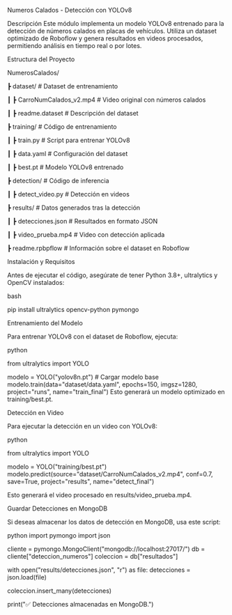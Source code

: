 Numeros Calados - Detección con YOLOv8

Descripción Este módulo implementa un modelo YOLOv8 entrenado para la detección de números calados en placas de vehículos. Utiliza un dataset optimizado de Roboflow y genera resultados en videos procesados, permitiendo análisis en tiempo real o por lotes. 

 Estructura del Proyecto
 

 NumerosCalados/

 ┣  dataset/  # Dataset de entrenamiento
 
 ┃ ┣  CarroNumCalados_v2.mp4  # Video original con números calados

 ┃ ┣  readme.dataset  # Descripción del dataset
 
 ┣  training/  # Código de entrenamiento
 
 ┃ ┣  train.py  # Script para entrenar YOLOv8

 ┃ ┣  data.yaml  # Configuración del dataset
 
 ┃ ┣  best.pt  # Modelo YOLOv8 entrenado
 
 ┣  detection/  # Código de inferencia
 
 ┃ ┣  detect_video.py  # Detección en videos
 
 ┣  results/  # Datos generados tras la detección
 
 ┃ ┣  detecciones.json  # Resultados en formato JSON
 
 ┃ ┣  video_prueba.mp4  # Video con detección aplicada
 
 ┣  readme.rpbpflow  # Información sobre el dataset en Roboflow
 

Instalación y Requisitos

Antes de ejecutar el código, asegúrate de tener Python 3.8+, ultralytics y OpenCV instalados:

bash

pip install ultralytics opencv-python pymongo

 Entrenamiento del Modelo
 
Para entrenar YOLOv8 con el dataset de Roboflow, ejecuta:

python

from ultralytics import YOLO

modelo = YOLO("yolov8n.pt")  # Cargar modelo base
modelo.train(data="dataset/data.yaml", epochs=150, imgsz=1280, project="runs", name="train_final")
Esto generará un modelo optimizado en training/best.pt.

 Detección en Video
 
Para ejecutar la detección en un video con YOLOv8:

python

from ultralytics import YOLO

modelo = YOLO("training/best.pt")
modelo.predict(source="dataset/CarroNumCalados_v2.mp4", conf=0.7, save=True, project="results", name="detect_final")

Esto generará el video procesado en results/video_prueba.mp4.

 Guardar Detecciones en MongoDB
 
Si deseas almacenar los datos de detección en MongoDB, usa este script:

python
import pymongo
import json

cliente = pymongo.MongoClient("mongodb://localhost:27017/")
db = cliente["deteccion_numeros"]
coleccion = db["resultados"]

with open("results/detecciones.json", "r") as file:
    detecciones = json.load(file)

coleccion.insert_many(detecciones)

print("✅ Detecciones almacenadas en MongoDB.")
